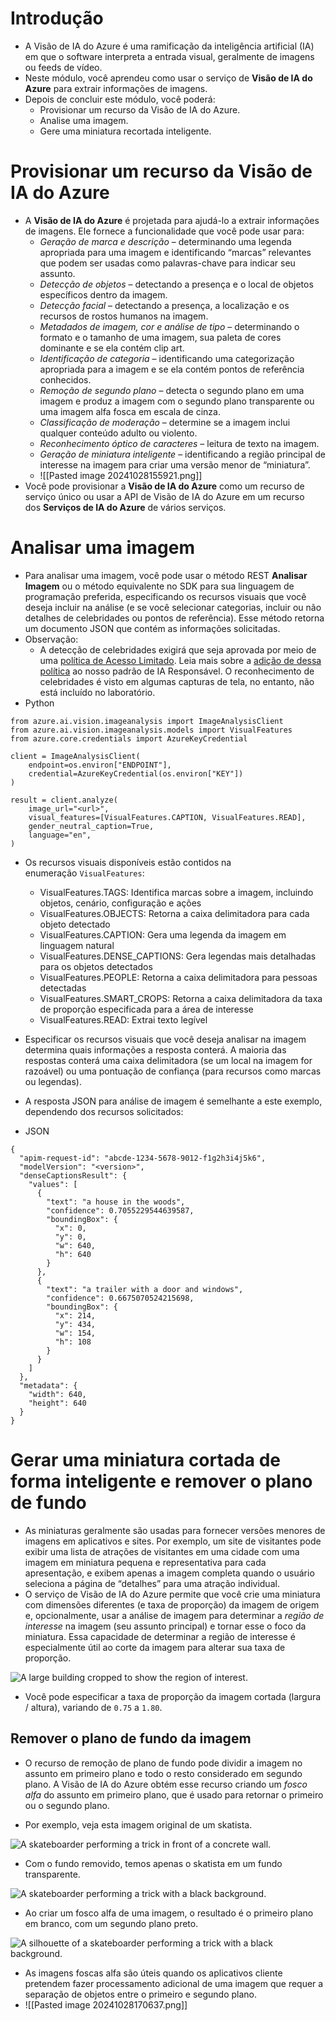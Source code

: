 # Introdução
- A Visão de IA do Azure é uma ramificação da inteligência artificial (IA) em que o software interpreta a entrada visual, geralmente de imagens ou feeds de vídeo.
- Neste módulo, você aprendeu como usar o serviço de **Visão de IA do Azure** para extrair informações de imagens.
- Depois de concluir este módulo, você poderá:
	- Provisionar um recurso da Visão de IA do Azure.
	- Analise uma imagem.
	- Gere uma miniatura recortada inteligente.
# Provisionar um recurso da Visão de IA do Azure
- A **Visão de IA do Azure** é projetada para ajudá-lo a extrair informações de imagens. Ele fornece a funcionalidade que você pode usar para:
	- _Geração de marca e descrição_ – determinando uma legenda apropriada para uma imagem e identificando “marcas” relevantes que podem ser usadas como palavras-chave para indicar seu assunto.
	- _Detecção de objetos_ – detectando a presença e o local de objetos específicos dentro da imagem.
	- _Detecção facial_ – detectando a presença, a localização e os recursos de rostos humanos na imagem.
	- _Metadados de imagem, cor e análise de tipo_ – determinando o formato e o tamanho de uma imagem, sua paleta de cores dominante e se ela contém clip art.
	- _Identificação de categoria_ – identificando uma categorização apropriada para a imagem e se ela contém pontos de referência conhecidos.
	- _Remoção de segundo plano_ – detecta o segundo plano em uma imagem e produz a imagem com o segundo plano transparente ou uma imagem alfa fosca em escala de cinza.
	- _Classificação de moderação_ – determine se a imagem inclui qualquer conteúdo adulto ou violento.
	- _Reconhecimento óptico de caracteres_ – leitura de texto na imagem.
	- _Geração de miniatura inteligente_ – identificando a região principal de interesse na imagem para criar uma versão menor de “miniatura”.
	- ![[Pasted image 20241028155921.png]]
- Você pode provisionar a **Visão de IA do Azure** como um recurso de serviço único ou usar a API de Visão de IA do Azure em um recurso dos **Serviços de IA do Azure** de vários serviços.
# Analisar uma imagem
- Para analisar uma imagem, você pode usar o método REST **Analisar Imagem** ou o método equivalente no SDK para sua linguagem de programação preferida, especificando os recursos visuais que você deseja incluir na análise (e se você selecionar categorias, incluir ou não detalhes de celebridades ou pontos de referência). Esse método retorna um documento JSON que contém as informações solicitadas.
- Observação:
	- A detecção de celebridades exigirá que seja aprovada por meio de uma [política de Acesso Limitado](https://aka.ms/cog-services-limited-access). Leia mais sobre a [adição de dessa política](https://azure.microsoft.com/blog/responsible-ai-investments-and-safeguards-for-facial-recognition/) ao nosso padrão de IA Responsável. O reconhecimento de celebridades é visto em algumas capturas de tela, no entanto, não está incluído no laboratório.
- Python

```
from azure.ai.vision.imageanalysis import ImageAnalysisClient
from azure.ai.vision.imageanalysis.models import VisualFeatures
from azure.core.credentials import AzureKeyCredential

client = ImageAnalysisClient(
    endpoint=os.environ["ENDPOINT"],
    credential=AzureKeyCredential(os.environ["KEY"])
)

result = client.analyze(
    image_url="<url>",
    visual_features=[VisualFeatures.CAPTION, VisualFeatures.READ],
    gender_neutral_caption=True,
    language="en",
)
```

- Os recursos visuais disponíveis estão contidos na enumeração `VisualFeatures`:

	- VisualFeatures.TAGS: Identifica marcas sobre a imagem, incluindo objetos, cenário, configuração e ações
	- VisualFeatures.OBJECTS: Retorna a caixa delimitadora para cada objeto detectado
	- VisualFeatures.CAPTION: Gera uma legenda da imagem em linguagem natural
	- VisualFeatures.DENSE_CAPTIONS: Gera legendas mais detalhadas para os objetos detectados
	- VisualFeatures.PEOPLE: Retorna a caixa delimitadora para pessoas detectadas
	- VisualFeatures.SMART_CROPS: Retorna a caixa delimitadora da taxa de proporção especificada para a área de interesse
	- VisualFeatures.READ: Extrai texto legível

- Especificar os recursos visuais que você deseja analisar na imagem determina quais informações a resposta conterá. A maioria das respostas conterá uma caixa delimitadora (se um local na imagem for razoável) ou uma pontuação de confiança (para recursos como marcas ou legendas).

- A resposta JSON para análise de imagem é semelhante a este exemplo, dependendo dos recursos solicitados:

- JSON

```
{
  "apim-request-id": "abcde-1234-5678-9012-f1g2h3i4j5k6",
  "modelVersion": "<version>",
  "denseCaptionsResult": {
    "values": [
      {
        "text": "a house in the woods",
        "confidence": 0.7055229544639587,
        "boundingBox": {
          "x": 0,
          "y": 0,
          "w": 640,
          "h": 640
        }
      },
      {
        "text": "a trailer with a door and windows",
        "confidence": 0.6675070524215698,
        "boundingBox": {
          "x": 214,
          "y": 434,
          "w": 154,
          "h": 108
        }
      }
    ]
  },
  "metadata": {
    "width": 640,
    "height": 640
  }
}
```

# Gerar uma miniatura cortada de forma inteligente e remover o plano de fundo
- As miniaturas geralmente são usadas para fornecer versões menores de imagens em aplicativos e sites. Por exemplo, um site de visitantes pode exibir uma lista de atrações de visitantes em uma cidade com uma imagem em miniatura pequena e representativa para cada apresentação, e exibem apenas a imagem completa quando o usuário seleciona a página de “detalhes” para uma atração individual.
- O serviço de Visão de IA do Azure permite que você crie uma miniatura com dimensões diferentes (e taxa de proporção) da imagem de origem e, opcionalmente, usar a análise de imagem para determinar a _região de interesse_ na imagem (seu assunto principal) e tornar esse o foco da miniatura. Essa capacidade de determinar a região de interesse é especialmente útil ao corte da imagem para alterar sua taxa de proporção.

![A large building cropped to show the region of interest.](https://learn.microsoft.com/pt-br/training/wwl-data-ai/analyze-images/media/smart-cropping.png)

- Você pode especificar a taxa de proporção da imagem cortada (largura / altura), variando de `0.75` a `1.80`.

## Remover o plano de fundo da imagem

- O recurso de remoção de plano de fundo pode dividir a imagem no assunto em primeiro plano e todo o resto considerado em segundo plano. A Visão de IA do Azure obtém esse recurso criando um _fosco alfa_ do assunto em primeiro plano, que é usado para retornar o primeiro ou o segundo plano.

- Por exemplo, veja esta imagem original de um skatista.

![A skateboarder performing a trick in front of a concrete wall.](https://learn.microsoft.com/pt-br/training/wwl-data-ai/analyze-images/media/sample-skateboard.jpg)

- Com o fundo removido, temos apenas o skatista em um fundo transparente.

![A skateboarder performing a trick with a black background.](https://learn.microsoft.com/pt-br/training/wwl-data-ai/analyze-images/media/sample-skateboard-no-background.png)

- Ao criar um fosco alfa de uma imagem, o resultado é o primeiro plano em branco, com um segundo plano preto.

![A silhouette of a skateboarder performing a trick with a black background.](https://learn.microsoft.com/pt-br/training/wwl-data-ai/analyze-images/media/sample-skateboard-alpha-matte.png)

- As imagens foscas alfa são úteis quando os aplicativos cliente pretendem fazer processamento adicional de uma imagem que requer a separação de objetos entre o primeiro e segundo plano.
- ![[Pasted image 20241028170637.png]]
#